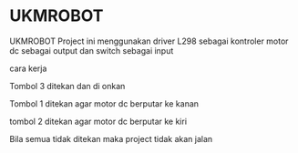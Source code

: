 # UKMROBOT
UKMROBOT
Project ini menggunakan driver L298 sebagai kontroler 
motor dc sebagai output dan switch sebagai input

cara kerja

Tombol 3 ditekan dan di onkan 

Tombol 1 ditekan agar motor dc berputar ke kanan

tombol 2 ditekan agar motor dc berputar ke kiri

Bila semua tidak ditekan maka project tidak akan jalan 
